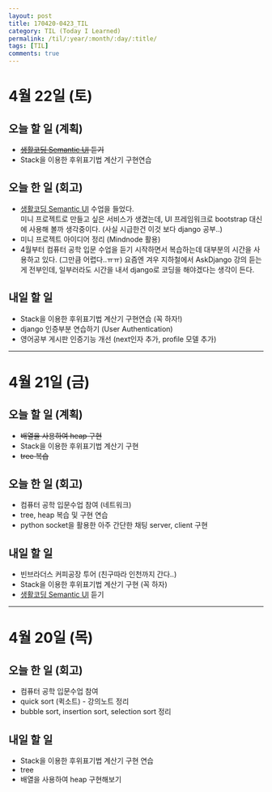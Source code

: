 ```yaml
---
layout: post
title: 170420-0423_TIL
category: TIL (Today I Learned)
permalink: /til/:year/:month/:day/:title/
tags: [TIL]
comments: true
---
```


# 4월 22일 (토)
## 오늘 할 일 (계획)
- ~~[생활코딩 Semantic UI](https://opentutorials.org/course/2737/15889) 듣기~~
- Stack을 이용한 후위표기법 계산기 구현연습

## 오늘 한 일 (회고)
- [생활코딩 Semantic UI](https://opentutorials.org/course/2737/15889) 수업을 들었다.     
  미니 프로젝트로 만들고 싶은 서비스가 생겼는데, UI 프레임워크로 bootstrap 대신에 사용해 볼까 생각중이다.
  (사실 시급한건 이것 보다 django 공부..)
- 미니 프로젝트 아이디어 정리 (Mindnode 활용)
- 4월부터 컴퓨터 공학 입문 수업을 듣기 시작하면서 복습하는데 대부분의 시간을 사용하고 있다. (그만큼 어렵다..ㅠㅠ)
  요즘엔 겨우 지하철에서 AskDjango 강의 듣는게 전부인데, 일부러라도 시간을 내서 django로 코딩을 해야겠다는 생각이 든다.


## 내일 할 일
- Stack을 이용한 후위표기법 계산기 구현연습 (꼭 하자!)
- django 인증부분 연습하기 (User Authentication)
- 영어공부 게시판 인증기능 개선 (next인자 추가, profile 모델 추가)

---


# 4월 21일 (금)
## 오늘 할 일 (계획)
- ~~배열을 사용하여 heap 구현~~
- Stack을 이용한 후위표기법 계산기 구현
- ~~tree 복습~~

## 오늘 한 일 (회고)
- 컴퓨터 공학 입문수업 참여 (네트워크)
- tree, heap 복습 및 구현 연습
- python socket을 활용한 아주 간단한 채팅 server, client 구현

## 내일 할 일
- 빈브라더스 커피공장 투어 (친구따라 인천까지 간다..)
- Stack을 이용한 후위표기법 계산기 구현 (꼭 하자)
- [생활코딩 Semantic UI](https://opentutorials.org/course/2737/15889) 듣기

---

# 4월 20일 (목)

## 오늘 한 일 (회고)
- 컴퓨터 공학 입문수업 참여
- quick sort (퀵소트) - 강의노트 정리
- bubble sort, insertion sort, selection sort 정리


## 내일 할 일
- Stack을 이용한 후위표기법 계산기 구현 연습
- tree
- 배열을 사용하여 heap 구현해보기
